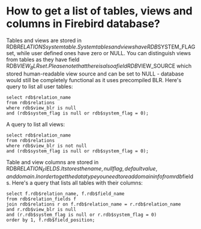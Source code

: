 # How to get a list of tables, views and columns in Firebird database?

Tables and views are stored in RDB$RELATIONS system table. System tables and views have RDB$SYSTEM_FLAG set, while user defined ones have zero or NULL. You can distinguish views from tables as they have field RDB$VIEW_BLR set. Please note that there is also a field RDB$VIEW_SOURCE which stored human-readable view source and can be set to NULL - database would still be completely functional as it uses precompiled BLR. Here's query to list all user tables:

```
select rdb$relation_name
from rdb$relations
where rdb$view_blr is null 
and (rdb$system_flag is null or rdb$system_flag = 0);
```

A query to list all views:

```
select rdb$relation_name
from rdb$relations
where rdb$view_blr is not null 
and (rdb$system_flag is null or rdb$system_flag = 0);

```

Table and view columns are stored in RDB$RELATION_FIELDS. It stores the name, null flag, default value, and domain. In order to get the datatype you need to read domain info from rdb$fields. Here's a query that lists all tables with their columns:

```
select f.rdb$relation_name, f.rdb$field_name
from rdb$relation_fields f
join rdb$relations r on f.rdb$relation_name = r.rdb$relation_name
and r.rdb$view_blr is null 
and (r.rdb$system_flag is null or r.rdb$system_flag = 0)
order by 1, f.rdb$field_position;
```

